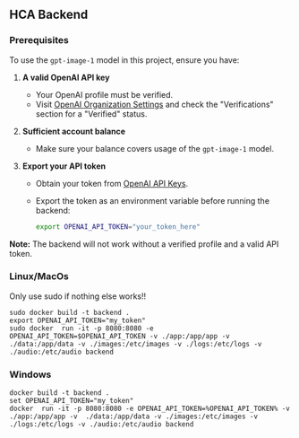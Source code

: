 ## HCA Backend

### Prerequisites

To use the `gpt-image-1` model in this project, ensure you have:

1. **A valid OpenAI API key**  
    - Your OpenAI profile must be verified.  
    - Visit [OpenAI Organization Settings](https://platform.openai.com/settings/organization/general) and check the "Verifications" section for a "Verified" status.

2. **Sufficient account balance**  
    - Make sure your balance covers usage of the `gpt-image-1` model.

3. **Export your API token**  
    - Obtain your token from [OpenAI API Keys](https://platform.openai.com/settings/organization/api-keys).
    - Export the token as an environment variable before running the backend:

      ```bash
      export OPENAI_API_TOKEN="your_token_here"
      ```

**Note:** The backend will not work without a verified profile and a valid API token.

### Linux/MacOs
Only use sudo if nothing else works!!

```
sudo docker build -t backend .
export OPENAI_API_TOKEN="my_token"
sudo docker  run -it -p 8080:8080 -e OPENAI_API_TOKEN=$OPENAI_API_TOKEN -v ./app:/app/app -v  ./data:/app/data -v ./images:/etc/images -v ./logs:/etc/logs -v ./audio:/etc/audio backend
```

### Windows
```
docker build -t backend .
set OPENAI_API_TOKEN="my_token"
docker  run -it -p 8080:8080 -e OPENAI_API_TOKEN=%OPENAI_API_TOKEN% -v ./app:/app/app -v  ./data:/app/data -v ./images:/etc/images -v ./logs:/etc/logs -v ./audio:/etc/audio backend
```
